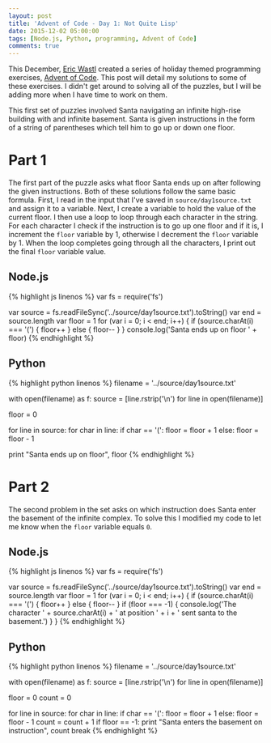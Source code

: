 ```yaml
---
layout: post
title: 'Advent of Code - Day 1: Not Quite Lisp'
date: 2015-12-02 05:00:00
tags: [Node.js, Python, programming, Advent of Code]
comments: true
---
```


This December, [Eric Wastl](http://was.tl/) created a series of holiday themed programming exercises, [Advent of Code](http://adventofcode.com/). This post will detail my solutions to some of these exercises. I didn't get around to solving all of the puzzles, but I will be adding more when I have time to work on them.

This first set of puzzles involved Santa navigating an infinite high-rise building with and infinite basement. Santa is given instructions in the form of a string of parentheses which tell him to go up or down one floor.

<!--more-->

# Part 1

The first part of the puzzle asks what floor Santa ends up on after following the given instructions. Both of these solutions follow the same basic formula. First, I read in the input that I've saved in `source/day1source.txt` and assign it to a variable. Next, I create a variable to hold the value of the current floor. I then use a loop to loop through each character in the string. For each character I check if the instruction is to go up one floor and if it is, I increment the `floor` variable by 1, otherwise I decrement the `floor` variable by 1. When the loop completes going through all the characters, I print out the final `floor` variable value.

## Node.js
{% highlight js linenos %}
var fs = require('fs')

var source = fs.readFileSync('../source/day1source.txt').toString()
var end = source.length
var floor = 1
for (var i = 0; i < end; i++) {
  if (source.charAt(i) === '(') {
    floor++
  } else {
    floor--
  }
}
console.log('Santa ends up on floor ' + floor)
{% endhighlight %}

## Python
{% highlight python linenos %}
filename = '../source/day1source.txt'

with open(filename) as f:
    source = [line.rstrip('\n') for line in open(filename)]

floor = 0

for line in source:
    for char in line:
        if char == '(':
            floor = floor + 1
        else:
            floor = floor - 1

print "Santa ends up on floor", floor
{% endhighlight %}

# Part 2

The second problem in the set asks on which instruction does Santa enter the basement of the infinite complex. To solve this I modified my code to let me know when the `floor` variable equals `0`.

## Node.js
{% highlight js linenos %}
var fs = require('fs')

var source = fs.readFileSync('../source/day1source.txt').toString()
var end = source.length
var floor = 1
for (var i = 0; i < end; i++) {
  if (source.charAt(i) === '(') {
    floor++
  } else {
    floor--
  }
  if (floor === -1) {
    console.log('The character ' + source.charAt(i) + ' at position ' + i + ' sent santa to the basement.')
  }
}
{% endhighlight %}

## Python
{% highlight python linenos %}
filename = '../source/day1source.txt'

with open(filename) as f:
    source = [line.rstrip('\n') for line in open(filename)]

floor = 0
count = 0

for line in source:
    for char in line:
        if char == '(':
            floor = floor + 1
        else:
            floor = floor - 1
        count = count + 1
        if floor == -1:
            print "Santa enters the basement on instruction", count
            break
{% endhighlight %}
